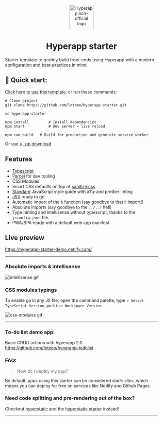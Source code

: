 <p align="center">
  <a href="https://github.com/jorgebucaran/hyperapp">
    <img alt="Hyperapp non-official logo" src="https://raw.githubusercontent.com/loteoo/hyperapp-starter/master/src/assets/icon-180x180.png" width="80" />
  </a>
</p>
<h1 align="center">
  Hyperapp starter
</h1>

Starter template to quickly build front-ends using Hyperapp with a modern configuration and best-practices in mind.  


## 🚀 Quick start: 
[Click here to use this template](https://github.com/loteoo/hyperapp-starter/generate), or run these commands:  
```
# Clone project
git clone https://github.com/loteoo/hyperapp-starter.git

cd hyperapp-starter

npm install         # Install dependencies
npm start           # Dev server + live reload
```


```
npm run build   # Build for production and generate service worker
```
Or use a [.zip download](https://github.com/loteoo/hyperapp-starter/archive/master.zip)


## Features
- [Typescript](https://www.typescriptlang.org/)
- [Parcel](https://parceljs.org/) for dev tooling
- CSS Modules
- Smart CSS defaults on top of [sanitize.css](https://csstools.github.io/sanitize.css/)
- [Standard](https://standardjs.com/) JavaScript style guide with a11y and prettier linting
- [JSX](https://reactjs.org/docs/introducing-jsx.html) ready to go
-  Automatic import of the `h` function (say goodbye to that `h` import!)
- Absolute imports (say goodbye to the `../../` hell)
- Type hinting and intellisense without typescript, thanks to the `jsconfig.json` file.
- PWA/SPA ready with a default web app manifest


## Live preview
https://hyperapp-starter-demo.netlify.com/



---  

### Absolute imports & intellisense  
![intellisense gif](https://user-images.githubusercontent.com/14101189/77218995-be4ecd80-6b07-11ea-84d2-75c3ec318b78.gif)  

### CSS modules typings  
To enable go in any JS file, open the command palette, type `> Select TypeScript Version`, pick `Use Workspace Version`  

![css-modules gif](https://user-images.githubusercontent.com/14101189/77218994-bdb63700-6b07-11ea-9ce5-efd8e84007c8.gif)

---


### To-do list demo app:
Basic CRUD actions with hyperapp 2.0  
https://github.com/loteoo/hyperapp-todolist




### FAQ:

> How do I deploy my app?   

By default, apps using this starter can be considered *static sites*, which means you can deploy for free on services like Netlify and Github Pages.



### Need code splitting and pre-rendering out of the box?

Checkout [hyperstatic](https://github.com/loteoo/hyperstatic) and the [hyperstatic starter](https://github.com/loteoo/hyperstatic-starter) instead!


---  




